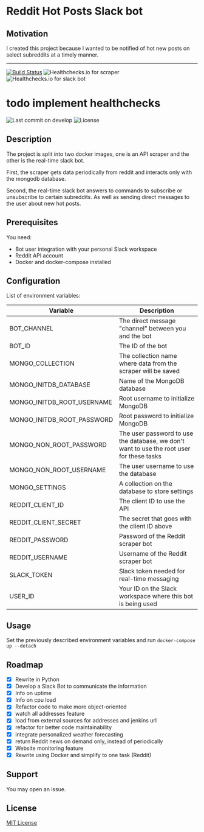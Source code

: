 # Reddit Hot Posts Slack bot

## Motivation

I created this project because I wanted to be notified of hot new posts on select subreddits at a timely manner.

---
[![Build Status](https://drone.gordon-pn.com/api/badges/gordonpn/personal-slack-bot/status.svg?ref=refs/heads/develop)](https://drone.gordon-pn.com/gordonpn/personal-slack-bot)
![Healthchecks.io for scraper](https://healthchecks.io/badge/ca24ff5d-8821-4d86-8a5a-dc92cf/kCadkBM0.svg)
![Healthchecks.io for slack bot](https://healthchecks.io/badge/ca24ff5d-8821-4d86-8a5a-dc92cf/kCadkBM0.svg)
# todo implement healthchecks
![Last commit on develop](https://badgen.net/github/last-commit/gordonpn/reddit-slack-bot/develop)
![License](https://badgen.net/github/license/gordonpn/reddit-slack-bot)

## Description

The project is split into two docker images, one is an API scraper and the other is the real-time slack bot.

First, the scraper gets data periodically from reddit and interacts only with the mongodb database.

Second, the real-time slack bot answers to commands to subscribe or unsubscribe to certain subreddits. As well as sending direct messages to the user about new hot posts.

## Prerequisites

You need:

- Bot user integration with your personal Slack workspace
- Reddit API account
- Docker and docker-compose installed

## Configuration

List of environment variables:

| Variable                   | Description                                                                               |
|----------------------------|-------------------------------------------------------------------------------------------|
| BOT_CHANNEL                | The direct message "channel" between you and the bot                                      |
| BOT_ID                     | The ID of the bot                                                                         |
| MONGO_COLLECTION           | The collection name where data from the scraper will be saved                             |
| MONGO_INITDB_DATABASE      | Name of the MongoDB database                                                              |
| MONGO_INITDB_ROOT_USERNAME | Root username to initialize MongoDB                                                       |
| MONGO_INITDB_ROOT_PASSWORD | Root password to initialize MongoDB                                                       |
| MONGO_NON_ROOT_PASSWORD    | The user password to use the database, we don't want to use the root user for these tasks |
| MONGO_NON_ROOT_USERNAME    | The user username to use the database                                                     |
| MONGO_SETTINGS             | A collection on the database to store settings                                            |
| REDDIT_CLIENT_ID           | The client ID to use the API                                                              |
| REDDIT_CLIENT_SECRET       | The secret that goes with the client ID above                                             |
| REDDIT_PASSWORD            | Password of the Reddit scraper bot                                                        |
| REDDIT_USERNAME            | Username of the Reddit scraper bot                                                        |
| SLACK_TOKEN                | Slack token needed for real-time messaging                                                |
| USER_ID                    | Your ID on the Slack workspace where this bot is being used                               |

## Usage

Set the previously described environment variables and run `docker-compose up --detach`

## Roadmap

* [x]  Rewrite in Python
* [x]  Develop a Slack Bot to communicate the information
* [x]  Info on uptime
* [x]  Info on cpu load
* [x]  Refactor code to make more object-oriented
* [x]  watch all addresses feature
* [x]  load from external sources for addresses and jenkins url
* [x]  refactor for better code maintainability
* [x]  integrate personalized weather forecasting
* [x]  return Reddit news on demand only, instead of periodically
* [x]  Website monitoring feature
* [x]  Rewrite using Docker and simplify to one task (Reddit)

## Support

You may open an issue.

## License

[MIT License](./LICENSE)
